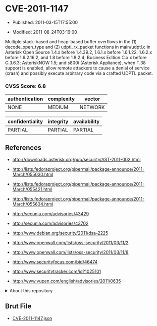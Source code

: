 # CVE-2011-1147

- Published: 2011-03-15T17:55:00

- Modified: 2011-08-24T03:16:00

Multiple stack-based and heap-based buffer overflows in the (1) decode_open_type and (2) udptl_rx_packet functions in main/udptl.c in Asterisk Open Source 1.4.x before 1.4.39.2, 1.6.1.x before 1.6.1.22, 1.6.2.x before 1.6.2.16.2, and 1.8 before 1.8.2.4; Business Edition C.x.x before C.3.6.3; AsteriskNOW 1.5; and s800i (Asterisk Appliance), when T.38 support is enabled, allow remote attackers to cause a denial of service (crash) and possibly execute arbitrary code via a crafted UDPTL packet.

### CVSS Score: **6.8**

| authentication | complexity | vector |
| --- | --- | --- |
| NONE | MEDIUM | NETWORK |

| confidentiality | integrity | availability |
| --- | --- | --- |
| PARTIAL | PARTIAL | PARTIAL |

## References

* http://downloads.asterisk.org/pub/security/AST-2011-002.html

* http://lists.fedoraproject.org/pipermail/package-announce/2011-March/055030.html

* http://lists.fedoraproject.org/pipermail/package-announce/2011-March/055421.html

* http://lists.fedoraproject.org/pipermail/package-announce/2011-March/055634.html

* http://secunia.com/advisories/43429

* http://secunia.com/advisories/43702

* http://www.debian.org/security/2011/dsa-2225

* http://www.openwall.com/lists/oss-security/2011/03/11/2

* http://www.openwall.com/lists/oss-security/2011/03/11/8

* http://www.securityfocus.com/bid/46474

* http://www.securitytracker.com/id?1025101

* http://www.vupen.com/english/advisories/2011/0635

<details>
<summary>About this repository</summary> 

  This repository is part of the project [Live Hack CVE](https://github.com/Live-Hack-CVE). Main website can be found [www.live-hack.org](https://www.live-hack.org) 
  
  Made by [Sn0wAlice](https://github.com/Sn0wAlice) for the people that care about security and need to have a feed of the latest CVEs. Hope you enjoy it, don't forget to star the repo and follow me on [Twitter](https://twitter.com/Sn0wAlice) and [Github](https://github.com/Sn0wAlice). And that is my [personnal website](https://www.alice-snow.me/)

  - [Home Page](https://github.com/Live-Hack-CVE)
  - [Framework](https://github.com/Live-Hack-CVE/cve-framework)
  - [CVE database](https://github.com/Live-Hack-CVE/full_database)
  - [Changelog](https://github.com/Live-Hack-CVE/Changelog)
</details>

## Brut File

* [CVE-2011-1147.json](https://raw.githubusercontent.com/Live-Hack-CVE/full_database/main/cves/2011/CVE-2011-1147.json)

